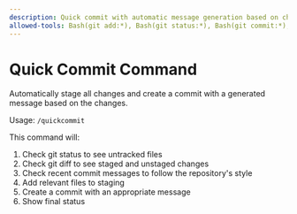 ```yaml
---
description: Quick commit with automatic message generation based on changes
allowed-tools: Bash(git add:*), Bash(git status:*), Bash(git commit:*), Bash(git diff:*)
---
```


# Quick Commit Command

Automatically stage all changes and create a commit with a generated message based on the changes.

Usage: `/quickcommit`

This command will:
1. Check git status to see untracked files
2. Check git diff to see staged and unstaged changes
3. Check recent commit messages to follow the repository's style
4. Add relevant files to staging
5. Create a commit with an appropriate message
6. Show final status